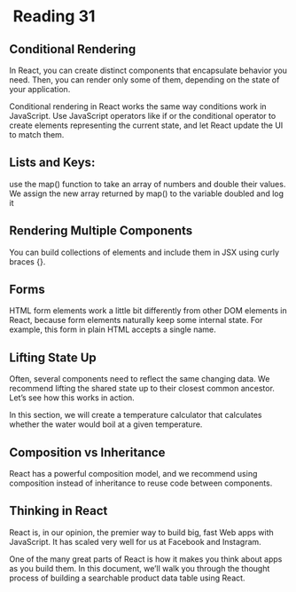 #  Reading 31

## Conditional Rendering
In React, you can create distinct components that encapsulate behavior you need. Then, you can render only some of them, depending on the state of your application.

Conditional rendering in React works the same way conditions work in JavaScript. Use JavaScript operators like if or the conditional operator to create elements representing the current state, and let React update the UI to match them.


## Lists and Keys: 
use the map() function to take an array of numbers and double their values. We assign the new array returned by map() to the variable doubled and log it

## Rendering Multiple Components
You can build collections of elements and include them in JSX using curly braces {}.

## Forms

HTML form elements work a little bit differently from other DOM elements in React, because form elements naturally keep some internal state. For example, this form in plain HTML accepts a single name.

## Lifting State Up

Often, several components need to reflect the same changing data. We recommend lifting the shared state up to their closest common ancestor. Let’s see how this works in action.

In this section, we will create a temperature calculator that calculates whether the water would boil at a given temperature.

## Composition vs Inheritance

React has a powerful composition model, and we recommend using composition instead of inheritance to reuse code between components.

## Thinking in React

React is, in our opinion, the premier way to build big, fast Web apps with JavaScript. It has scaled very well for us at Facebook and Instagram.

One of the many great parts of React is how it makes you think about apps as you build them. In this document, we’ll walk you through the thought process of building a searchable product data table using React.
